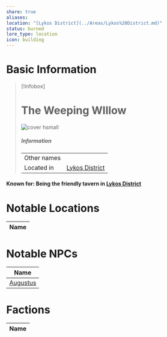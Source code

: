 ```yaml
---
share: true
aliases: 
location: "[Lykos District](../Areas/Lykos%20District.md)"
status: burned
lore_type: location
icon: building
---
```

# Basic Information
> [!infobox]
> # The Weeping WIllow
> ![cover hsmall](insertimage.png)
> ##### Information
> |   |  |
> | ---- | ---- |
> | Other names | |
> | Located in | [Lykos District](../Areas/Lykos%20District.md)|
#### Known for: Being the friendly tavern in [Lykos District](../Areas/Lykos%20District.md)
# Notable Locations
| Name |
| ---- |

# Notable NPCs
| Name                           |
| ------------------------------ |
| [Augustus](../../../Augustus.md) |

# Factions
| Name |
| ---- |
